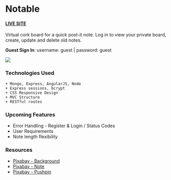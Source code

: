 # Notable

#### [LIVE SITE](https://notablenote.herokuapp.com/)

Virtual cork board for a quick post-it note.  Log in to view your private board, create, update and delete old notes.

**Guest Sign In**:  username: guest | password: guest

![](https://i.imgur.com/cDDmK0U.png)

### Technologies Used

```
+ Mongo, Express, AngularJS, Node
+ Express sessions, bcrypt
+ CSS Responsive Design
+ MVC Structure
+ RESTful routes
```

### Upcoming Features
+ Error Handling - Register & Login / Status Codes
+ User Requirements
+ Note length flexibility


### Resources
+ [Pixabay - Background](https://pixabay.com/en/backdrop-background-blank-board-72250/)
+ [Pixabay - Note](https://pixabay.com/en/note-post-it-reminder-sticky-note-147951/)
+ [Pixabay - Pushpin](https://pixabay.com/en/pushpin-push-pin-office-pin-red-147918/)
